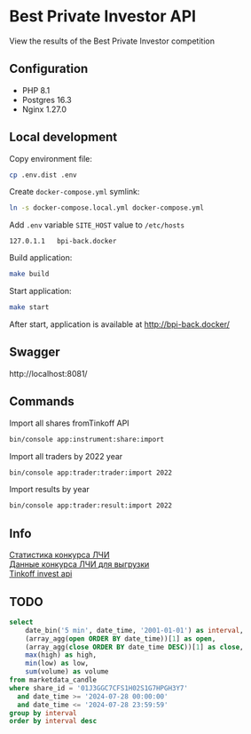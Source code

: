 # Best Private Investor API
View the results of the Best Private Investor competition

## Configuration
- PHP 8.1
- Postgres 16.3
- Nginx 1.27.0

## Local development

Copy environment file:
```bash
cp .env.dist .env
```

Create `docker-compose.yml` symlink:
```bash
ln -s docker-compose.local.yml docker-compose.yml
```

Add `.env` variable `SITE_HOST` value to `/etc/hosts`
```text
127.0.1.1	bpi-back.docker
```

Build application:
```bash
make build
```

Start application:
```bash
make start
```

After start, application is available at http://bpi-back.docker/

## Swagger
http://localhost:8081/


## Commands

Import all shares fromTinkoff API
```bash
bin/console app:instrument:share:import
```

Import all traders by 2022 year
```bash
bin/console app:trader:trader:import 2022
```

Import results by year
```bash
bin/console app:trader:result:import 2022
```

## Info
[Статистика конкурса ЛЧИ](https://investor.moex.com/ru/statistics/2022/)  
[Данные конкурса ЛЧИ для выгрузки](http://ftp.moex.com/pub/info/stats_contest)  
[Tinkoff invest api](https://tinkoff.github.io/investAPI/)



## TODO

```sql
select
	date_bin('5 min', date_time, '2001-01-01') as interval,
	(array_agg(open ORDER BY date_time))[1] as open,
	(array_agg(close ORDER BY date_time DESC))[1] as close,
	max(high) as high,
	min(low) as low,
	sum(volume) as volume
from marketdata_candle 
where share_id = '01J3GGC7CFS1H02S1G7HPGH3Y7' 
  and date_time >= '2024-07-28 00:00:00' 
  and date_time <= '2024-07-28 23:59:59'
group by interval
order by interval desc
```
